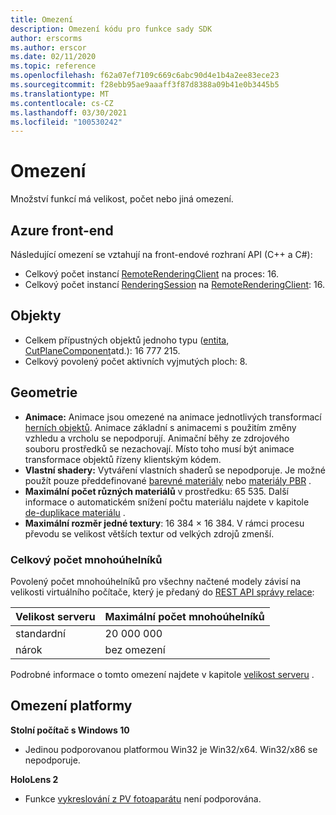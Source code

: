 ```yaml
---
title: Omezení
description: Omezení kódu pro funkce sady SDK
author: erscorms
ms.author: erscor
ms.date: 02/11/2020
ms.topic: reference
ms.openlocfilehash: f62a07ef7109c669c6abc90d4e1b4a2ee83ece23
ms.sourcegitcommit: f28ebb95ae9aaaff3f87d8388a09b41e0b3445b5
ms.translationtype: MT
ms.contentlocale: cs-CZ
ms.lasthandoff: 03/30/2021
ms.locfileid: "100530242"
---
```

# <a name="limitations"></a>Omezení

Množství funkcí má velikost, počet nebo jiná omezení.

## <a name="azure-frontend"></a>Azure front-end

Následující omezení se vztahují na front-endové rozhraní API (C++ a C#):
* Celkový počet instancí [RemoteRenderingClient](/dotnet/api/microsoft.azure.remoterendering.remoterenderingclient) na proces: 16.
* Celkový počet instancí [RenderingSession](/dotnet/api/microsoft.azure.remoterendering.renderingsession) na [RemoteRenderingClient](/dotnet/api/microsoft.azure.remoterendering.remoterenderingclient): 16.

## <a name="objects"></a>Objekty

* Celkem přípustných objektů jednoho typu ([entita](../concepts/entities.md), [CutPlaneComponent](../overview/features/cut-planes.md)atd.): 16 777 215.
* Celkový povolený počet aktivních vyjmutých ploch: 8.

## <a name="geometry"></a>Geometrie

* **Animace:** Animace jsou omezené na animace jednotlivých transformací [herních objektů](../concepts/entities.md). Animace základní s animacemi s použitím změny vzhledu a vrcholu se nepodporují. Animační běhy ze zdrojového souboru prostředků se nezachovají. Místo toho musí být animace transformace objektů řízeny klientským kódem.
* **Vlastní shadery:** Vytváření vlastních shaderů se nepodporuje. Je možné použít pouze předdefinované [barevné materiály](../overview/features/color-materials.md) nebo [materiály PBR](../overview/features/pbr-materials.md) .
* **Maximální počet různých materiálů** v prostředku: 65 535. Další informace o automatickém snížení počtu materiálu najdete v kapitole [de-duplikace materiálu](../how-tos/conversion/configure-model-conversion.md#material-de-duplication) .
* **Maximální rozměr jedné textury**: 16 384 × 16 384. V rámci procesu převodu se velikost větších textur od velkých zdrojů zmenší.

### <a name="overall-number-of-polygons"></a>Celkový počet mnohoúhelníků

Povolený počet mnohoúhelníků pro všechny načtené modely závisí na velikosti virtuálního počítače, který je předaný do [REST API správy relace](../how-tos/session-rest-api.md):

| Velikost serveru | Maximální počet mnohoúhelníků |
|:--------|:------------------|
|standardní| 20 000 000 |
|nárok| bez omezení |

Podrobné informace o tomto omezení najdete v kapitole [velikost serveru](../reference/vm-sizes.md) .

## <a name="platform-limitations"></a>Omezení platformy

**Stolní počítač s Windows 10**

* Jedinou podporovanou platformou Win32 je Win32/x64. Win32/x86 se nepodporuje.

**HoloLens 2**

* Funkce [vykreslování z PV fotoaparátu](/windows/mixed-reality/mixed-reality-capture-for-developers#render-from-the-pv-camera-opt-in) není podporována.